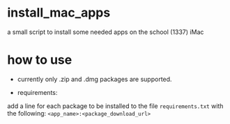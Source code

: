 # install_mac_apps
a small script to install some needed apps on the school (1337) iMac

# how to use

* currently only .zip and .dmg packages are supported.

* requirements:

add a line for each package to be installed to the file `requirements.txt` with the following:
`<app_name>:<package_download_url>`
